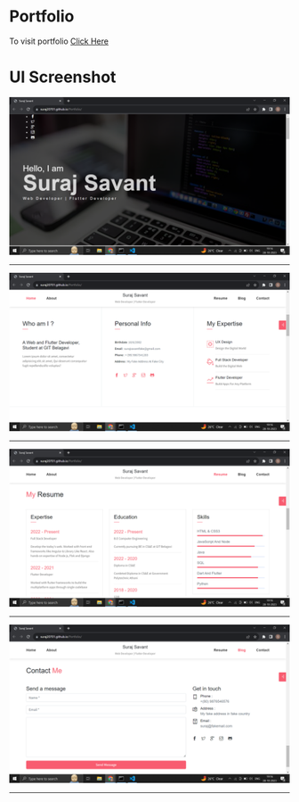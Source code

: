 # Portfolio
To visit portfolio <a href="https://suraj-savant.github.io/Portfolio/">Click Here</a>

# UI Screenshot
<img src="./assets/UI/home.png">
<hr/>
<img src="./assets/UI/about.png">
<hr/>
<img src="./assets/UI/resume.png">
<hr/>
<img src="./assets/UI/contact.png">
<hr/>
